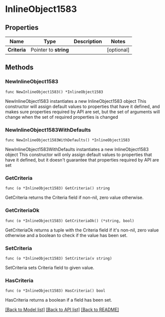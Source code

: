 # InlineObject1583

## Properties

Name | Type | Description | Notes
------------ | ------------- | ------------- | -------------
**Criteria** | Pointer to **string** |  | [optional] 

## Methods

### NewInlineObject1583

`func NewInlineObject1583() *InlineObject1583`

NewInlineObject1583 instantiates a new InlineObject1583 object
This constructor will assign default values to properties that have it defined,
and makes sure properties required by API are set, but the set of arguments
will change when the set of required properties is changed

### NewInlineObject1583WithDefaults

`func NewInlineObject1583WithDefaults() *InlineObject1583`

NewInlineObject1583WithDefaults instantiates a new InlineObject1583 object
This constructor will only assign default values to properties that have it defined,
but it doesn't guarantee that properties required by API are set

### GetCriteria

`func (o *InlineObject1583) GetCriteria() string`

GetCriteria returns the Criteria field if non-nil, zero value otherwise.

### GetCriteriaOk

`func (o *InlineObject1583) GetCriteriaOk() (*string, bool)`

GetCriteriaOk returns a tuple with the Criteria field if it's non-nil, zero value otherwise
and a boolean to check if the value has been set.

### SetCriteria

`func (o *InlineObject1583) SetCriteria(v string)`

SetCriteria sets Criteria field to given value.

### HasCriteria

`func (o *InlineObject1583) HasCriteria() bool`

HasCriteria returns a boolean if a field has been set.


[[Back to Model list]](../README.md#documentation-for-models) [[Back to API list]](../README.md#documentation-for-api-endpoints) [[Back to README]](../README.md)


